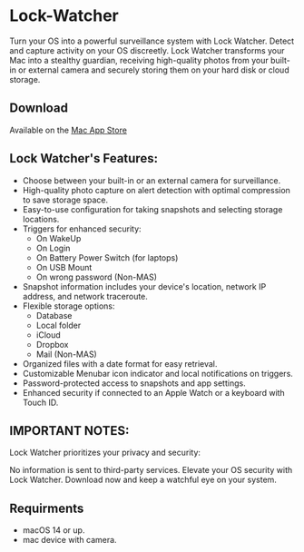 # Lock-Watcher
Turn your OS into a powerful surveillance system with Lock Watcher. Detect and capture activity on your OS discreetly. Lock Watcher transforms your Mac into a stealthy guardian, receiving high-quality photos from your built-in or external camera and securely storing them on your hard disk or cloud storage.

## Download
Available on the [Mac App Store](https://apps.apple.com/app/lock-watcher/id1583462846)

## Lock Watcher's Features:

* Choose between your built-in or an external camera for surveillance.
* High-quality photo capture on alert detection with optimal compression to save storage space.
* Easy-to-use configuration for taking snapshots and selecting storage locations.
* Triggers for enhanced security:
  - On WakeUp
  - On Login
  - On Battery Power Switch (for laptops)
  - On USB Mount
  - On wrong password (Non-MAS)
* Snapshot information includes your device's location, network IP address, and network traceroute.
* Flexible storage options:
  - Database
  - Local folder
  - iCloud
  - Dropbox
  - Mail (Non-MAS)
* Organized files with a date format for easy retrieval.
* Customizable Menubar icon indicator and local notifications on triggers.
* Password-protected access to snapshots and app settings.
* Enhanced security if connected to an Apple Watch or a keyboard with Touch ID.


## IMPORTANT NOTES:
Lock Watcher prioritizes your privacy and security:

No information is sent to third-party services.
Elevate your OS security with Lock Watcher. Download now and keep a watchful eye on your system.

## Requirments
* macOS 14 or up.
* mac device with camera.
